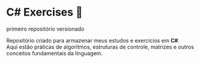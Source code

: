 # C# Exercises 🚀
primeiro repositório versionado

Repositório criado para armazenar meus estudos e exercícios em **C#**.  
Aqui estão práticas de algoritmos, estruturas de controle, matrizes e outros conceitos fundamentais da linguagem.
